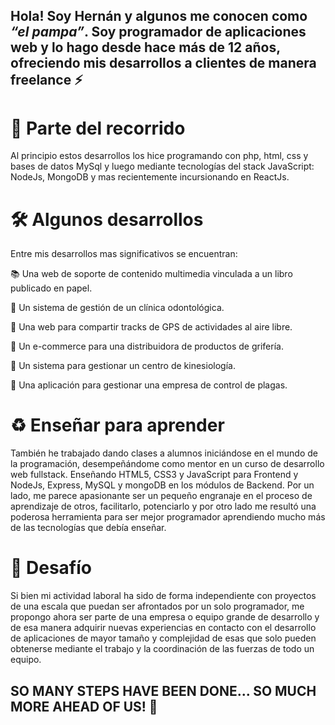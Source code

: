 ## Hola! Soy Hernán y algunos me conocen como *“el pampa”*. Soy programador de aplicaciones web y lo hago desde hace más de 12 años, ofreciendo mis desarrollos a clientes de manera freelance ⚡

# 👣 Parte del recorrido
Al principio estos desarrollos los hice programando con php, html, css y bases de datos MySql y luego mediante tecnologías del stack JavaScript: NodeJs, MongoDB y mas recientemente incursionando en ReactJs.


# 🛠️ Algunos desarrollos
Entre mis desarrollos mas significativos se encuentran: 

📚 Una web de soporte de contenido multimedia vinculada a un libro publicado en papel.

🦷 Un sistema de gestión de un clínica odontológica.

🥾 Una web para compartir tracks de GPS de actividades al aire libre.

🛒 Un e-commerce para una distribuidora de productos de grifería.

🦴 Un sistema para gestionar un centro de kinesiología.

🐀 Una aplicación para gestionar una empresa de control de plagas.

# ♻️ Enseñar para aprender 
También he trabajado dando clases a alumnos iniciándose en el mundo de la programación, desempeñándome como mentor en un curso de desarrollo web fullstack.  Enseñando HTML5,  CSS3 y JavaScript para Frontend y NodeJs, Express, MySQL y mongoDB en los módulos de Backend. Por un lado, me parece apasionante ser un pequeño engranaje en el proceso de aprendizaje de otros, facilitarlo, potenciarlo y por otro lado me resultó una poderosa herramienta para ser mejor programador aprendiendo mucho más de las tecnologías que debía enseñar.

# 🚀 Desafío
Si bien mi actividad laboral ha sido de forma independiente con proyectos de una escala que puedan ser afrontados por un solo programador, me propongo ahora ser parte de una empresa o equipo grande de desarrollo y de esa manera adquirir nuevas experiencias en contacto con el desarrollo de aplicaciones de mayor tamaño y complejidad de esas que solo pueden obtenerse mediante el trabajo y la coordinación de las fuerzas de todo un equipo.

## SO MANY STEPS HAVE BEEN DONE... SO MUCH MORE AHEAD OF US! 💪
